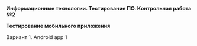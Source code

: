**Информационные технологии. Тестирование ПО. Контрольная работа №2**

**Тестирование мобильного приложения**

Вариант 1. Android app 1


